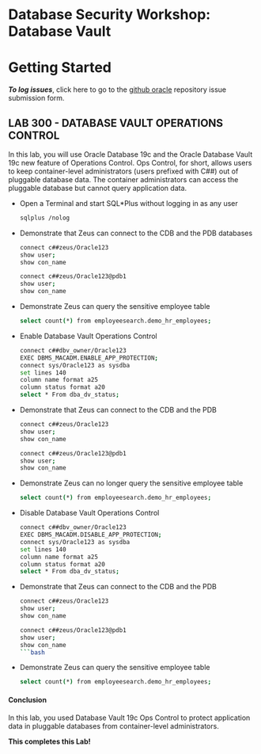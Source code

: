 ﻿# Database Security Workshop: Database Vault

# Getting Started

***To log issues***, click here to go to the [github oracle](https://github.com/kwazulu/dbsec-workshop/issues/new) repository issue submission form.


## LAB 300 - DATABASE VAULT OPERATIONS CONTROL

In this lab, you will use Oracle Database 19c and the Oracle Database Vault 19c new feature of Operations Control. Ops Control, for short, allows users to keep container-level administrators (users prefixed with C##) out of pluggable database data. The container administrators can access the pluggable database but cannot query application data. 

- Open a Terminal and start SQL*Plus without logging in as any user

    ```bash 
    sqlplus /nolog
    ```

- Demonstrate that Zeus can connect to the CDB and the PDB databases

    ```bash
    connect c##zeus/Oracle123
    show user;
    show con_name

    connect c##zeus/Oracle123@pdb1
    show user;
    show con_name
    ```
    
- Demonstrate Zeus can query the sensitive employee table

    ```bash 
    select count(*) from employeesearch.demo_hr_employees; 
    ```

- Enable Database Vault Operations Control

    ```bash 
    connect c##dbv_owner/Oracle123
    EXEC DBMS_MACADM.ENABLE_APP_PROTECTION;
    connect sys/Oracle123 as sysdba
    set lines 140
    column name format a25
    column status format a20
    select * From dba_dv_status;
    ```
    
- Demonstrate that Zeus can connect to the CDB and the PDB

    ```bash 
    connect c##zeus/Oracle123
    show user;
    show con_name
    
    connect c##zeus/Oracle123@pdb1
    show user;
    show con_name
    ```

- Demonstrate Zeus can no longer query the sensitive employee table

    ```bash 
    select count(*) from employeesearch.demo_hr_employees;
    ```

- Disable Database Vault Operations Control

    ```bash 
    connect c##dbv_owner/Oracle123
    EXEC DBMS_MACADM.DISABLE_APP_PROTECTION;
    connect sys/Oracle123 as sysdba
    set lines 140
    column name format a25
    column status format a20
    select * From dba_dv_status;
    ```
    
- Demonstrate that Zeus can connect to the CDB and the PDB

    ```bash 
    connect c##zeus/Oracle123
    show user;
    show con_name
    
    connect c##zeus/Oracle123@pdb1
    show user;
    show con_name
    ```bash 
    
- Demonstrate Zeus can query the sensitive employee table

    ```bash 
    select count(*) from employeesearch.demo_hr_employees;
    ```

 #### Conclusion

In this lab, you used Database Vault 19c Ops Control to protect application data in pluggable databases from container-level administrators.

**This completes this Lab!**